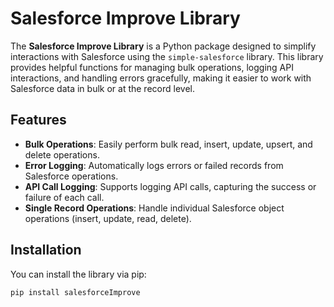 # Salesforce Improve Library

The **Salesforce Improve Library** is a Python package designed to simplify interactions with Salesforce using the `simple-salesforce` library. This library provides helpful functions for managing bulk operations, logging API interactions, and handling errors gracefully, making it easier to work with Salesforce data in bulk or at the record level.

## Features

- **Bulk Operations**: Easily perform bulk read, insert, update, upsert, and delete operations.
- **Error Logging**: Automatically logs errors or failed records from Salesforce operations.
- **API Call Logging**: Supports logging API calls, capturing the success or failure of each call.
- **Single Record Operations**: Handle individual Salesforce object operations (insert, update, read, delete).

## Installation

You can install the library via pip:

```bash
pip install salesforceImprove
